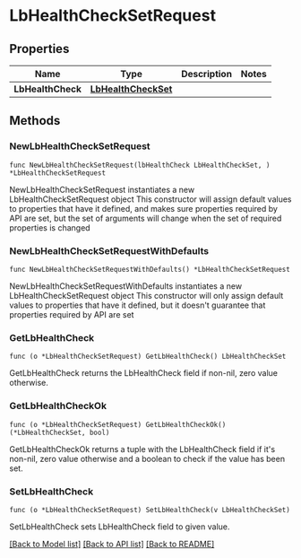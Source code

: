 # LbHealthCheckSetRequest

## Properties

Name | Type | Description | Notes
------------ | ------------- | ------------- | -------------
**LbHealthCheck** | [**LbHealthCheckSet**](LbHealthCheckSet.md) |  | 

## Methods

### NewLbHealthCheckSetRequest

`func NewLbHealthCheckSetRequest(lbHealthCheck LbHealthCheckSet, ) *LbHealthCheckSetRequest`

NewLbHealthCheckSetRequest instantiates a new LbHealthCheckSetRequest object
This constructor will assign default values to properties that have it defined,
and makes sure properties required by API are set, but the set of arguments
will change when the set of required properties is changed

### NewLbHealthCheckSetRequestWithDefaults

`func NewLbHealthCheckSetRequestWithDefaults() *LbHealthCheckSetRequest`

NewLbHealthCheckSetRequestWithDefaults instantiates a new LbHealthCheckSetRequest object
This constructor will only assign default values to properties that have it defined,
but it doesn't guarantee that properties required by API are set

### GetLbHealthCheck

`func (o *LbHealthCheckSetRequest) GetLbHealthCheck() LbHealthCheckSet`

GetLbHealthCheck returns the LbHealthCheck field if non-nil, zero value otherwise.

### GetLbHealthCheckOk

`func (o *LbHealthCheckSetRequest) GetLbHealthCheckOk() (*LbHealthCheckSet, bool)`

GetLbHealthCheckOk returns a tuple with the LbHealthCheck field if it's non-nil, zero value otherwise
and a boolean to check if the value has been set.

### SetLbHealthCheck

`func (o *LbHealthCheckSetRequest) SetLbHealthCheck(v LbHealthCheckSet)`

SetLbHealthCheck sets LbHealthCheck field to given value.



[[Back to Model list]](../README.md#documentation-for-models) [[Back to API list]](../README.md#documentation-for-api-endpoints) [[Back to README]](../README.md)


